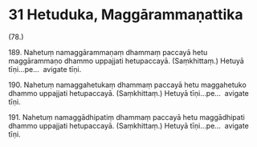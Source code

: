 

# 31 Hetuduka, Maggārammaṇattika


(78.)

189\. Nahetuṃ namaggārammaṇaṃ dhammaṃ paccayā hetu maggārammaṇo dhammo uppajjati hetupaccayā. (Saṃkhittaṃ.) Hetuyā tīṇi…pe…  avigate tīṇi.

190\. Nahetuṃ namaggahetukaṃ dhammaṃ paccayā hetu maggahetuko dhammo uppajjati hetupaccayā. (Saṃkhittaṃ.) Hetuyā tīṇi…pe…  avigate tīṇi.

191\. Nahetuṃ namaggādhipatiṃ dhammaṃ paccayā hetu maggādhipati dhammo uppajjati hetupaccayā. (Saṃkhittaṃ.) Hetuyā tīṇi…pe…  avigate tīṇi.



